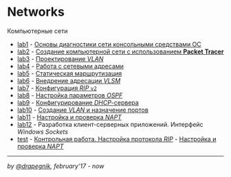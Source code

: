 # Networks
Компьютерные сети

* [lab1](https://github.com/Drapegnik/bsu/tree/master/networks/lab1) - [Основы диагностики сети консольными средствами ОС](https://drapegnik.github.io/bsu/networks/lab1/lab1_PazhitnykhIP.pdf)
* [lab2](https://github.com/Drapegnik/bsu/tree/master/networks/lab2) - [Создание компьютерной сети с использованием **Packet Tracer**](https://drapegnik.github.io/bsu/networks/lab2/Lab2_PazhitnykhIP.pdf)
* [lab3](https://github.com/Drapegnik/bsu/tree/master/networks/lab3) - [Проектирование *VLAN*](https://drapegnik.github.io/bsu/networks/lab3/Lab3_PazhitnykhIP.pdf)
* [lab4](https://github.com/Drapegnik/bsu/tree/master/networks/lab4) - [Работа с сетевыми адресами](https://drapegnik.github.io/bsu/networks/lab4/Lab4_PazhitnykhIP.pdf)
* [lab5](https://github.com/Drapegnik/bsu/tree/master/networks/lab5) - [Статическая маршрутизация](https://drapegnik.github.io/bsu/networks/lab5/Lab5_PazhitnykhIP.pdf)
* [lab6](https://github.com/Drapegnik/bsu/tree/master/networks/lab6) - [Внедрение адресации *VLSM*](https://drapegnik.github.io/bsu/networks/lab6/Lab6_PazhitnykhIP.pdf)
* [lab7](https://github.com/Drapegnik/bsu/tree/master/networks/lab7) - [Конфигурация *RIP* `v2`](https://drapegnik.github.io/bsu/networks/lab7/Lab7_PazhitnykhIP.pdf)
* [lab8](https://github.com/Drapegnik/bsu/tree/master/networks/lab8) - [Настройка параметров *OSPF*](https://drapegnik.github.io/bsu/networks/lab8/Lab8_PazhitnykhIP.pdf)
* [lab9](https://github.com/Drapegnik/bsu/tree/master/networks/lab9) - [Конфигурирование *DHCP*-сервера](https://drapegnik.github.io/bsu/networks/lab9/Lab9_PazhitnykhIP.pdf)
* [lab10](https://github.com/Drapegnik/bsu/tree/master/networks/lab10) - [Создание *VLAN* и назначение портов](https://drapegnik.github.io/bsu/networks/lab10/Lab10_PazhitnykhIP.pdf)
* [lab11](https://github.com/Drapegnik/bsu/tree/master/networks/lab11) - [Настройка и проверка *NAPT*](https://drapegnik.github.io/bsu/networks/lab11/Lab11_PazhitnykhIP.pdf)
* [lab12](https://github.com/Drapegnik/bsu/tree/master/networks/lab12) - Разработка клиент-серверных приложений. Интерфейс *Windows Sockets*
* [test](https://github.com/Drapegnik/bsu/tree/master/networks/test) - [Контрольная работа. Настройка протокола *RIP*](https://github.com/Drapegnik/bsu/tree/master/networks/lab11) - [Настройка и проверка *NAPT*](https://drapegnik.github.io/bsu/networks/test)


***

*by [@drapegnik](https://github.com/Drapegnik), february'17 - now*